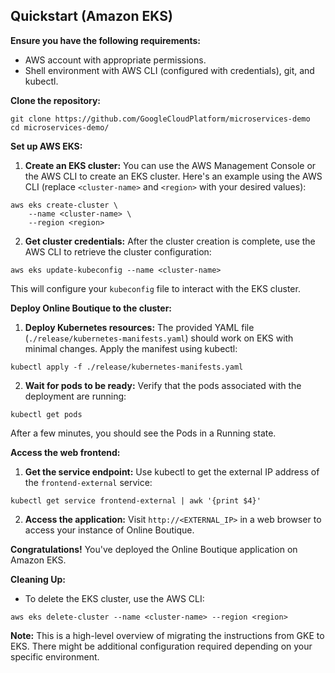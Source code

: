 ## Quickstart (Amazon EKS)

**Ensure you have the following requirements:**

* AWS account with appropriate permissions. 
* Shell environment with AWS CLI (configured with credentials), git, and kubectl.

**Clone the repository:**

```
git clone https://github.com/GoogleCloudPlatform/microservices-demo
cd microservices-demo/
```

**Set up AWS EKS:**

1. **Create an EKS cluster:** You can use the AWS Management Console or the AWS CLI to create an EKS cluster.  Here's an example using the AWS CLI (replace `<cluster-name>` and `<region>` with your desired values):

```
aws eks create-cluster \
    --name <cluster-name> \
    --region <region>
```

2. **Get cluster credentials:** After the cluster creation is complete, use the AWS CLI to retrieve the cluster configuration:

```
aws eks update-kubeconfig --name <cluster-name>
```

This will configure your `kubeconfig` file to interact with the EKS cluster.

**Deploy Online Boutique to the cluster:**

1. **Deploy Kubernetes resources:** The provided YAML file (`./release/kubernetes-manifests.yaml`) should work on EKS with minimal changes. Apply the manifest using kubectl:

```
kubectl apply -f ./release/kubernetes-manifests.yaml
```

2. **Wait for pods to be ready:** Verify that the pods associated with the deployment are running:

```
kubectl get pods
```

After a few minutes, you should see the Pods in a Running state.

**Access the web frontend:**

1. **Get the service endpoint:** Use kubectl to get the external IP address of the `frontend-external` service:

```
kubectl get service frontend-external | awk '{print $4}'
```

2. **Access the application:** Visit `http://<EXTERNAL_IP>` in a web browser to access your instance of Online Boutique.

**Congratulations!** You've deployed the Online Boutique application on Amazon EKS.

**Cleaning Up:**

* To delete the EKS cluster, use the AWS CLI:

```
aws eks delete-cluster --name <cluster-name> --region <region>
```

**Note:** This is a high-level overview of migrating the instructions from GKE to EKS. There might be additional configuration required depending on your specific environment. 